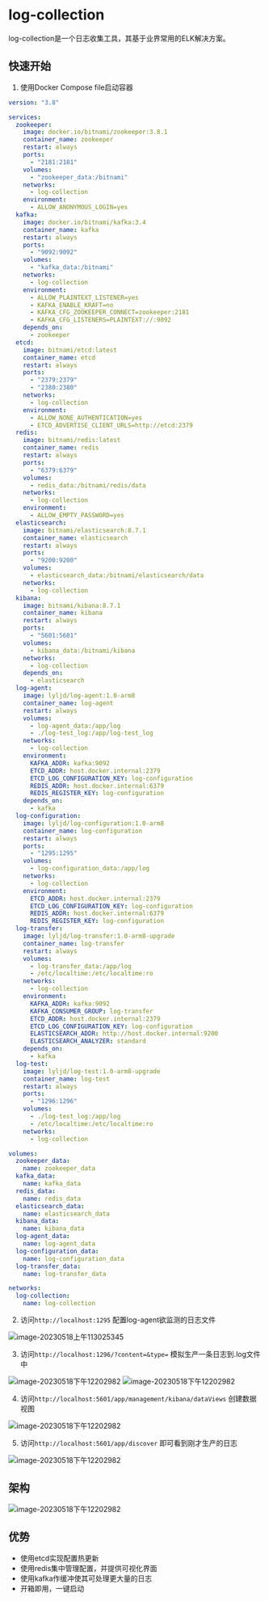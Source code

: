 # log-collection

log-collection是一个日志收集工具，其基于业界常用的ELK解决方案。

## 快速开始

1. 使用Docker Compose file启动容器

```yml
version: "3.8"

services:
  zookeeper:
    image: docker.io/bitnami/zookeeper:3.8.1
    container_name: zookeeper
    restart: always
    ports:
      - "2181:2181"
    volumes:
      - "zookeeper_data:/bitnami"
    networks:
      - log-collection
    environment:
      - ALLOW_ANONYMOUS_LOGIN=yes
  kafka:
    image: docker.io/bitnami/kafka:3.4
    container_name: kafka
    restart: always
    ports:
      - "9092:9092"
    volumes:
      - "kafka_data:/bitnami"
    networks:
      - log-collection
    environment:
      - ALLOW_PLAINTEXT_LISTENER=yes
      - KAFKA_ENABLE_KRAFT=no
      - KAFKA_CFG_ZOOKEEPER_CONNECT=zookeeper:2181
      - KAFKA_CFG_LISTENERS=PLAINTEXT://:9092
    depends_on:
      - zookeeper
  etcd:
    image: bitnami/etcd:latest
    container_name: etcd
    restart: always
    ports:
      - "2379:2379"
      - "2380:2380"
    networks:
      - log-collection
    environment:
      - ALLOW_NONE_AUTHENTICATION=yes
      - ETCD_ADVERTISE_CLIENT_URLS=http://etcd:2379
  redis:
    image: bitnami/redis:latest
    container_name: redis
    restart: always
    ports:
      - "6379:6379"
    volumes:
      - redis_data:/bitnami/redis/data
    networks:
      - log-collection
    environment:
      - ALLOW_EMPTY_PASSWORD=yes
  elasticsearch:
    image: bitnami/elasticsearch:8.7.1
    container_name: elasticsearch
    restart: always
    ports:
      - "9200:9200"
    volumes:
      - elasticsearch_data:/bitnami/elasticsearch/data
    networks:
      - log-collection
  kibana:
    image: bitnami/kibana:8.7.1
    container_name: kibana
    restart: always
    ports:
      - "5601:5601"
    volumes:
      - kibana_data:/bitnami/kibana
    networks:
      - log-collection
    depends_on:
      - elasticsearch
  log-agent:
    image: lyljd/log-agent:1.0-arm8
    container_name: log-agent
    restart: always
    volumes:
      - log-agent_data:/app/log
      - ./log-test_log:/app/log-test_log
    networks:
      - log-collection
    environment:
      KAFKA_ADDR: kafka:9092
      ETCD_ADDR: host.docker.internal:2379
      ETCD_LOG_CONFIGURATION_KEY: log-configuration
      REDIS_ADDR: host.docker.internal:6379
      REDIS_REGISTER_KEY: log-configuration
    depends_on:
      - kafka
  log-configuration:
    image: lyljd/log-configuration:1.0-arm8
    container_name: log-configuration
    restart: always
    ports:
      - "1295:1295"
    volumes:
      - log-configuration_data:/app/log
    networks:
      - log-collection
    environment:
      ETCD_ADDR: host.docker.internal:2379
      ETCD_LOG_CONFIGURATION_KEY: log-configuration
      REDIS_ADDR: host.docker.internal:6379
      REDIS_REGISTER_KEY: log-configuration
  log-transfer:
    image: lyljd/log-transfer:1.0-arm8-upgrade
    container_name: log-transfer
    restart: always
    volumes:
      - log-transfer_data:/app/log
      - /etc/localtime:/etc/localtime:ro
    networks:
      - log-collection
    environment:
      KAFKA_ADDR: kafka:9092
      KAFKA_CONSUMER_GROUP: log-transfer
      ETCD_ADDR: host.docker.internal:2379
      ETCD_LOG_CONFIGURATION_KEY: log-configuration
      ELASTICSEARCH_ADDR: http://host.docker.internal:9200
      ELASTICSEARCH_ANALYZER: standard
    depends_on:
      - kafka
  log-test:
    image: lyljd/log-test:1.0-arm8-upgrade
    container_name: log-test
    restart: always
    ports:
      - "1296:1296"
    volumes:
      - ./log-test_log:/app/log
      - /etc/localtime:/etc/localtime:ro
    networks:
      - log-collection

volumes:
  zookeeper_data:
    name: zookeeper_data
  kafka_data:
    name: kafka_data
  redis_data:
    name: redis_data
  elasticsearch_data:
    name: elasticsearch_data
  kibana_data:
    name: kibana_data
  log-agent_data:
    name: log-agent_data
  log-configuration_data:
    name: log-configuration_data
  log-transfer_data:
    name: log-transfer_data

networks:
  log-collection:
    name: log-collection
```

2. 访问`http://localhost:1295` 配置log-agent欲监测的日志文件

![image-20230518上午113025345](README.assets/step2.png)

3. 访问`http://localhost:1296/?content=&type=` 模拟生产一条日志到.log文件中

![image-20230518下午12202982](README.assets/step3-1.png)
![image-20230518下午12202982](README.assets/step3-2.png)

4. 访问`http://localhost:5601/app/management/kibana/dataViews` 创建数据视图

![image-20230518下午12202982](README.assets/step4.png)

5. 访问`http://localhost:5601/app/discover` 即可看到刚才生产的日志

![image-20230518下午12202982](README.assets/step5.png)

## 架构

![image-20230518下午12202982](README.assets/architecture.png)

## 优势

- 使用etcd实现配置热更新
- 使用redis集中管理配置，并提供可视化界面
- 使用kafka作缓冲使其可处理更大量的日志
- 开箱即用，一键启动
